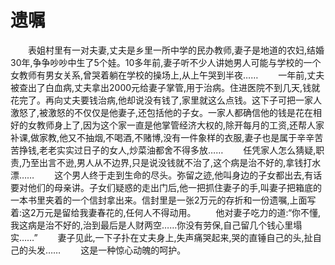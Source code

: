 # 遗嘱
　　表姐村里有一对夫妻,丈夫是乡里一所中学的民办教师,妻子是地道的农妇,结婚30年,争争吵吵中生了5个娃。10多年前,妻子听不少人讲她男人可能与学校的一个女教师有男女关系,曾哭着躺在学校的操场上,从上午哭到半夜…… 
　　一年前,丈夫被查出了白血病,丈夫拿出2000元给妻子掌管,用于治病。住进医院不到几天,钱就花完了。再向丈夫要钱治病,他却说没有钱了,家里就这么点钱。这下子可把一家人激怒了,被激怒的不仅仅是他妻子,还包括他的子女。一家人都确信他的钱是花在相好的女教师身上了,因为这个家一直是他掌管经济大权的,除开每月的工资,还帮人家补课,做家教,他又不抽烟,不喝酒,不赌博,没有一件象样的衣服,妻子也是属于辛辛苦苦挣钱,老老实实过日子的女人,炒菜油都舍不得多放…… 
　　任凭家人怎么猜疑,职责,乃至出言不逊,男人从不边界,只是说没钱就不治了,这个病是治不好的,拿钱打水漂…… 
　　这个男人终于走到生命的尽头。弥留之迹,他叫身边的子女都出去,有话要对他们的母亲讲。子女们疑惑的走出门后,他一把抓住妻子的手,叫妻子把箱底的一本书里夹着的一个信封拿出来。信封里是一张2万元的存折和一份遗嘱,上面写着:这2万元是留给我妻春花的,任何人不得动用。 
　　他对妻子吃力的道:“你不懂,我这病是治不好的,治到最后是人财两空……你没有劳保,自己留几个钱心里塌实……” 
　　妻子见此,一下子扑在丈夫身上,失声痛哭起来,哭的直锤自己的头,扯自己的头发…… 
　　这是一种惊心动魄的呵护。
 
